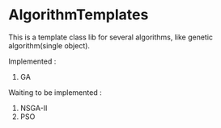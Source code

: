 # AlgorithmTemplates
 
This is a template class lib for several algorithms, like genetic algorithm(single object).

Implemented : 
1. GA

Waiting to be implemented :
1. NSGA-II
2. PSO